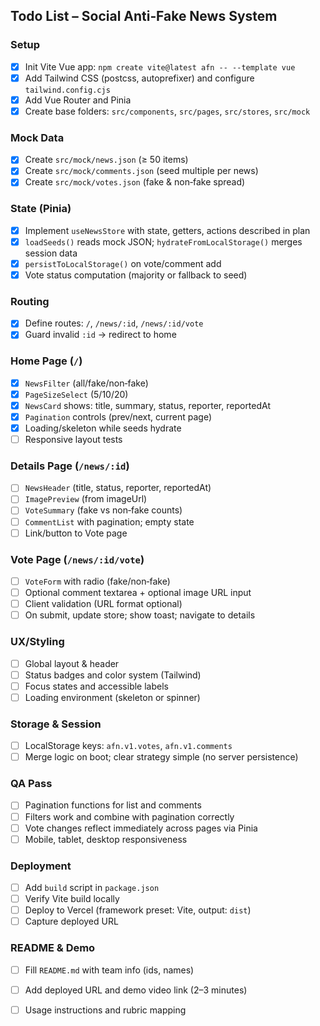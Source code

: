 ## Todo List – Social Anti‑Fake News System

### Setup
- [x] Init Vite Vue app: `npm create vite@latest afn -- --template vue`
- [x] Add Tailwind CSS (postcss, autoprefixer) and configure `tailwind.config.cjs`
- [x] Add Vue Router and Pinia
- [x] Create base folders: `src/components`, `src/pages`, `src/stores`, `src/mock`

### Mock Data
 - [x] Create `src/mock/news.json` (≥ 50 items)
 - [x] Create `src/mock/comments.json` (seed multiple per news)
 - [x] Create `src/mock/votes.json` (fake & non‑fake spread)

### State (Pinia)
- [x] Implement `useNewsStore` with state, getters, actions described in plan
- [x] `loadSeeds()` reads mock JSON; `hydrateFromLocalStorage()` merges session data
- [x] `persistToLocalStorage()` on vote/comment add
- [x] Vote status computation (majority or fallback to seed)

### Routing
- [x] Define routes: `/`, `/news/:id`, `/news/:id/vote`
- [x] Guard invalid `:id` → redirect to home

### Home Page (`/`)
- [x] `NewsFilter` (all/fake/non‑fake)
- [x] `PageSizeSelect` (5/10/20)
- [x] `NewsCard` shows: title, summary, status, reporter, reportedAt
- [x] `Pagination` controls (prev/next, current page)
- [x] Loading/skeleton while seeds hydrate
- [ ] Responsive layout tests

### Details Page (`/news/:id`)
- [ ] `NewsHeader` (title, status, reporter, reportedAt)
- [ ] `ImagePreview` (from imageUrl)
- [ ] `VoteSummary` (fake vs non‑fake counts)
- [ ] `CommentList` with pagination; empty state
- [ ] Link/button to Vote page

### Vote Page (`/news/:id/vote`)
- [ ] `VoteForm` with radio (fake/non‑fake)
- [ ] Optional comment textarea + optional image URL input
- [ ] Client validation (URL format optional)
- [ ] On submit, update store; show toast; navigate to details

### UX/Styling
- [ ] Global layout & header
- [ ] Status badges and color system (Tailwind)
- [ ] Focus states and accessible labels
- [ ] Loading environment (skeleton or spinner)

### Storage & Session
- [ ] LocalStorage keys: `afn.v1.votes`, `afn.v1.comments`
- [ ] Merge logic on boot; clear strategy simple (no server persistence)

### QA Pass
- [ ] Pagination functions for list and comments
- [ ] Filters work and combine with pagination correctly
- [ ] Vote changes reflect immediately across pages via Pinia
- [ ] Mobile, tablet, desktop responsiveness

### Deployment
- [ ] Add `build` script in `package.json`
- [ ] Verify Vite build locally
- [ ] Deploy to Vercel (framework preset: Vite, output: `dist`)
- [ ] Capture deployed URL

### README & Demo
- [ ] Fill `README.md` with team info (ids, names)
- [ ] Add deployed URL and demo video link (2–3 minutes)
- [ ] Usage instructions and rubric mapping


